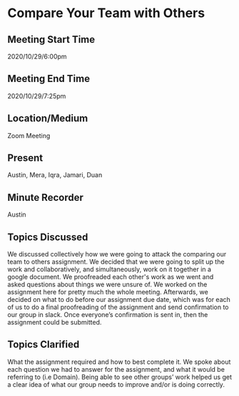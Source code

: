 # Compare Your Team with Others
 
## Meeting Start Time
 
2020/10/29/6:00pm
 
## Meeting End Time
 
2020/10/29/7:25pm
 
## Location/Medium
 
Zoom Meeting
 
## Present
 
Austin, Mera, Iqra, Jamari, Duan
 
## Minute Recorder
 
Austin

## Topics Discussed
We discussed collectively how we were going to attack the comparing our team to others assignment. We decided that we were going to split up the work and collaboratively, and simultaneously, work on it together in a google document. We proofreaded each other's work as we went and asked questions about things we were unsure of. We worked on the assignment here for pretty much the whole meeting. Afterwards, we decided on what to do before our assignment due date, which was for each of us to do a final proofreading of the assignment and send confirmation to our group in slack. Once everyone’s confirmation is sent in, then the assignment could be submitted.

## Topics Clarified
What the assignment required and how to best complete it. We spoke about each question we had to answer for the assignment, and what it would be referring to (i.e Domain). Being able to see other groups’ work helped us get a clear idea of what our group needs to improve and/or is doing correctly.